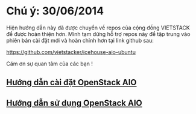 # Chú ý: 30/06/2014

Hiện hướng dẫn này đã được chuyển về repos của cộng đồng VIETSTACK để được hoàn thiện hơn. Mình tạm dừng hỗ trợ repos này để tập trung vào phiên bản cài đặt mới và hoàn chỉnh hơn tại link github sau:

https://github.com/vietstacker/icehouse-aio-ubuntu

Cám ơn sự quan tâm của các bạn !

<!---
# Cài đặt & HDSD OpenStack Icehouse AIO
- Phiên bản: Nhiệt và đam mê. 22/06/2014
- Người tổng hợp: tu0ng_c0ng và những người bạn.

## Giới thiệu
Hướng dẫn này được cung cấp giúp các bạn đã tìm hiểu tổng quan về Cloud Computing (dựa theo định nghĩa trong tài liệu NIST - Cloud Computing) và OpenStack có thể triển khai một cách gọn gàng và đủ tính năng tối thiểu cho mục đích trải nghiệm và tìm hiểu cách sử dụng OpenStack.

Hướng dẫn được triển khai trên môi trường LAB (VMware Workstation), trên 1 máy chủ duy nhất có hỗ trợ công nghệ ảo hóa, x64. Trong phiên bản "Nhiệt & Đam Mê" của hướng dẫn này, mình tham khảo nguồn chính là docs của OpenStack và GOOGLE nên xin phép không trích dẫn lại các link khác ở đây. Một số script mình có chỉnh sửa lại đê tối giản các dòng lệnh và giải thích trong từng script.

Theo docs OpenStack, mô hình chuẩn là 03 node (Controller, Compute, Network) nếu sử dụng Neutron cho thành phần Networking. Nhưng vì nhiều bạn mới tìm hiểu không đủ tài nguyên để triển khai và một số bạn muốn tham gia phát triển các project hoặc tìm hiểu các tùy chọn cho cấu hình do vậy mình quyết định tổng hợp hướng dẫn này trên một node (một máy chủ duy nhất).

Các core project trong phiên bản hướng dẫn này gồm: KEYSTONE, GLANCE, NOVA, NEUTRON, CINDER, HORIZON. Trong phiên bản tiếp theo mình sẽ bổ sung các project khác của OpenStack sau khi test thành công.

Trong các script mình có sao lưu các file cấu hình gốc, sử dụng các lệnh về thao tác chuỗi, phân quyền, khai báo biến .... để thực hiện việc cấu hình cho OpenStack, các bạn có thể tham khảo trong từng script.

Liên hệ và trao đổi:

    Email: tcvn1985@gmail.com
    Skype: tu0ng_c0ng
    Twitter: twitter.com/tothanhcong
    Facebook: facebook.com/tcvn1985

-->
## [Hướng dẫn cài đặt OpenStack AIO](https://github.com/vietstacker/icehouse-aio-ubuntu/blob/master/hd-caidat-openstack-icehouse-aio.md)

## [Hướng dẫn sử dụng OpenStack AIO](hd-sudung-openstack-icehouse-aio.rst)

